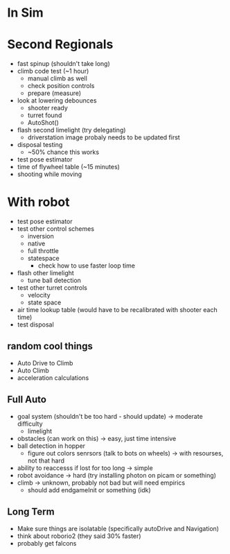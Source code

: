 # In Sim

# Second Regionals
- fast spinup (shouldn't take long)
- climb code test (~1 hour)
  - manual climb as well
  - check position controls
  - prepare (measure)
- look at lowering debounces
  - shooter ready
  - turret found
  - AutoShot()
- flash second limelight (try delegating)
  - driverstation image probaly needs to be updated first
- disposal testing
  - ~50% chance this works
- test pose estimator
- time of flywheel table (~15 minutes)
- shooting while moving

# With robot
- test pose estimator
- test other control schemes
  - inversion
  - native
  - full throttle
  - statespace
    - check how to use faster loop time
- flash other limelight
  - tune ball detection
- test other turret controls
  - velocity 
  - state space
- air time lookup table (would have to be recalibrated with shooter each time)
- test disposal

## random cool things
- Auto Drive to Climb
- Auto Climb
- acceleration calculations

## Full Auto
- goal system (shouldn't be too hard - should update) -> moderate difficulty
  - limelight
- obstacles (can work on this) -> easy, just time intensive
- ball detection in hopper
  - figure out colors senrsors (talk to bots on wheels) -> with resourses, not that hard
- ability to reaccesss if lost for too long -> simple
- robot avoidance -> hard (try installing photon on picam or something)
- climb -> unknown, probably not bad but will need empirics
  - should add endgameInit or something (idk)

## Long Term
- Make sure things are isolatable (specifically autoDrive and Navigation)
- think about roborio2 (they said 30% faster)
- probably get falcons